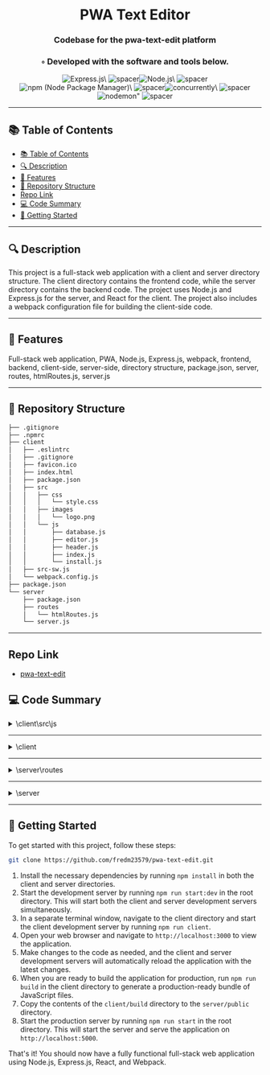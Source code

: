
  <div align="center">
  <h1 align="center">PWA Text Editor</h1>
  <h3>Codebase for the pwa-text-edit platform</h3>
  <h3>◦ Developed with the software and tools below.</h3>
  <p align="center"><img src="https://img.shields.io/badge/-Express.js-004E89?logo=Express.js&style=for-the-badge" alt='Express.js\' />
<img src="https://via.placeholder.com/1/0000/00000000" alt="spacer" /><img src="https://img.shields.io/badge/-Node.js-004E89?logo=Node.js&style=for-the-badge" alt='Node.js\' />
<img src="https://via.placeholder.com/1/0000/00000000" alt="spacer" /><img src="https://img.shields.io/badge/-npm%20%20Node%20Package%20Manager%20-004E89?logo=npm%20%20Node%20Package%20Manager%20&style=for-the-badge" alt='npm (Node Package Manager)\' />
<img src="https://via.placeholder.com/1/0000/00000000" alt="spacer" /><img src="https://img.shields.io/badge/-concurrently-004E89?logo=concurrently&style=for-the-badge" alt='concurrently\' />
<img src="https://via.placeholder.com/1/0000/00000000" alt="spacer" /><img src="https://img.shields.io/badge/-nodemon-004E89?logo=nodemon&style=for-the-badge" alt='nodemon"' />
<img src="https://via.placeholder.com/1/0000/00000000" alt="spacer" />
  </p>
  </div>
  
  ---
  ## 📚 Table of Contents
  - [📚 Table of Contents](#-table-of-contents)
  - [🔍 Description](#-description)
  - [🌟 Features](#-features)
  - [📁 Repository Structure](#-repository-structure)
  - [   Repo Link](#-repo-link) 
  - [💻 Code Summary](#-code-summary)
  - [🚀 Getting Started](#-getting-started)
  
  ---
  
  
  ## 🔍 Description

 This project is a full-stack web application with a client and server directory structure. The client directory contains the frontend code, while the server directory contains the backend code. The project uses Node.js and Express.js for the server, and React for the client. The project also includes a webpack configuration file for building the client-side code.

---

## 🌟 Features

 Full-stack web application, PWA, Node.js, Express.js, webpack, frontend, backend, client-side, server-side, directory structure, package.json, server, routes, htmlRoutes.js, server.js

---

## 📁 Repository Structure

```sh
├── .gitignore
├── .npmrc
├── client
│   ├── .eslintrc
│   ├── .gitignore
│   ├── favicon.ico
│   ├── index.html
│   ├── package.json
│   ├── src
│   │   ├── css
│   │   │   └── style.css
│   │   ├── images
│   │   │   └── logo.png
│   │   └── js
│   │       ├── database.js
│   │       ├── editor.js
│   │       ├── header.js
│   │       ├── index.js
│   │       └── install.js
│   ├── src-sw.js
│   └── webpack.config.js
├── package.json
└── server
    ├── package.json
    ├── routes
    │   └── htmlRoutes.js
    └── server.js

```

---

##    Repo Link

- [pwa-text-edit](https://github.com/fredm23579/pwa-text-edit)

## 💻 Code Summary

<details><summary>\client\src\js</summary>

| File | Summary |
| ---- | ------- |
| database.js |  The code initializes an IndexedDB database called jate and provides methods for adding and retrieving data from the database. |
| editor.js |  The code defines a class that initializes a CodeMirror editor and sets its value to the content of IndexedDB or localStorage, with a fallback to a default header. It also listens for changes to the editor's value and saves it to localStorage when the editor loses focus. |
| header.js |  The code defines a constant variable `header` that stores a string containing a header for a text editor, with the purpose of being exported for use in other parts of the program. |
| index.js |  The code initializes an editor instance and sets its content from a database, using a spinner to indicate loading. It also registers a service worker for offline support. |
| install.js |  The code adds an event listener to the `beforeinstallprompt` event, which is triggered when a user attempts to add a PWA to their home screen. It also adds a click event listener to an element with the ID buttonInstall that shows the install prompt and logs the user's response to the install prompt. |

</details>

---

<details><summary>\client</summary>

| File | Summary |
| ---- | ------- |
| src-sw.js |  The code defines a service worker that caches pages, assets, and images using Workbox libraries. It pre-caches the app's assets and routes requests to the appropriate cache based on the request mode and destination. |
| webpack.config.js |  The code defines a Webpack configuration file for a Progressive Web App (PWA) that generates an HTML file, injects a custom service worker, and generates a manifest file. |

</details>

---

<details><summary>\server\routes</summary>

| File | Summary |
| ---- | ------- |
| htmlRoutes.js |  The code exports a function that sets up a route for the root URL ('/') and sends an HTML file located in the '../client/dist' directory as a response. |

</details>

---

<details><summary>\server</summary>

| File | Summary |
| ---- | ------- |
| server.js |  The code sets up an Express.js server on port 3000 and serves static files from the ../client/dist directory, as well as parsing URL-encoded and JSON data using middleware functions. |

</details>

---

## 🚀 Getting Started

 To get started with this project, follow these steps:<br>

```bash 
git clone https://github.com/fredm23579/pwa-text-edit.git

```

1. Install the necessary dependencies by running `npm install` in both the client and server directories.
2. Start the development server by running `npm run start:dev` in the root directory. This will start both the client and server development servers simultaneously.
3. In a separate terminal window, navigate to the client directory and start the client development server by running `npm run client`.
4. Open your web browser and navigate to `http://localhost:3000` to view the application.
5. Make changes to the code as needed, and the client and server development servers will automatically reload the application with the latest changes.
6. When you are ready to build the application for production, run `npm run build` in the client directory to generate a production-ready bundle of JavaScript files.
7. Copy the contents of the `client/build` directory to the `server/public` directory.
8. Start the production server by running `npm run start` in the root directory. This will start the server and serve the application on `http://localhost:5000`.

That's it! You should now have a fully functional full-stack web application using Node.js, Express.js, React, and Webpack.


